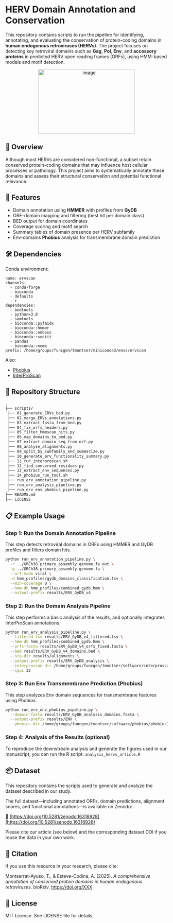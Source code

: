 # HERV Domain Annotation and Conservation

This repository contains scripts to run the pipeline for identifying, annotating, and evaluating the conservation of protein-coding domains in **human endogenous retroviruses (HERVs)**. The project focuses on detecting key retroviral domains such as **Gag**, **Pol**, **Env**, and **accessory proteins** in predicted HERV open reading frames (ORFs), using HMM-based models and motif detection.
<p align="center">
 <img width="300" height="200" alt="image" src="https://github.com/user-attachments/assets/607eafc3-0462-4868-bd88-e257619f24f5" />
</p>


## 🧬 Overview

Although most HERVs are considered non-functional, a subset retain conserved protein-coding domains that may influence host cellular processes or pathology. This project aims to systematically annotate these domains and assess their structural conservation and potential functional relevance.

## 🚀 Features

- Domain annotation using **HMMER** with profiles from **GyDB**
- ORF-domain mapping and filtering (best hit per domain class)
- BED output for domain coordinates
- Coverage scoring and motif search
- Summary tables of domain presence per HERV subfamily
- Env-domains **Phobius** analysis for transmembrane domain prediction

## 🛠️ Dependencies

Conda environment:
``` 
name: ervscan
channels:
  - conda-forge
  - bioconda
  - defaults
  - r
dependencies:
  - bedtools
  - python=3.8
  - samtools
  - bioconda::pyfaidx
  - bioconda::hmmer
  - bioconda::emboss
  - bioconda::seqkit
  - pandas
  - bioconda::meme
prefix: /home/groups/funcgen/tmontser/miniconda3/envs/ervscan
``` 
Also: 
- [Phobius](https://phobius.sbc.su.se/)
- [InterProScan](https://www.ebi.ac.uk/interpro/download/InterProScan/)

## 📁 Repository Structure

```bash
.
├── scripts/
 ├── 01_generate_ERVs_bed.py
 ├── 02_merge_ERVs_annotations.py
 ├── 03_extract_fasta_from_bed.py
 ├── 04_fix_orfs_headers.py
 ├── 05_filter_hmmscan_hits.py
 ├── 06_map_domains_to_bed.py
 ├── 07_extract_domain_seq_from_orf.py
 ├── 08_analyse_alignments.py
 ├── 09_split_by_subfamily_and_summarize.py
 ├── 10_generate_erv_functionality_summary.py
 ├── 11_run_interproscan.sh
 ├── 12_find_conserved_residues.py
 ├── 13_extract_env_sequences.py
 ├── 14_phobius_run_tool.sh
 ├── run_erv_annotation_pipeline.py
 ├── run_erv_analysis_pipeline.py
 ├── run_erv_env_phobius_pipeline.py
├── README.md
├── LICENSE
```
## 📋 Example Usage

### Step 1: Run the Domain Annotation Pipeline
This step detects retroviral domains in ORFs using HMMER and GyDB profiles and filters domain hits.

```bash
python run_erv_annotation_pipeline.py \
  -r ../GRCh38.primary_assembly.genome.fa.out \
  -g ../GRCh38.primary_assembly.genome.fa \
  --orf-mode viral \
  -d hmm_profiles/gydb_domains_classification.tsv \
  --min-coverage 0 \
  --hmm-db hmm_profiles/combined_gydb.hmm \
  --output-prefix results/ERV_GyDB_v4
```
### Step 2: Run the Domain Analysis Pipeline
This step performs a basic analysis of the results, and optionally integrates InterProScan annotations.

```bash
python run_erv_analysis_pipeline.py \
  --filtered-tsv results/ERV_GyDB_v4_filtered.tsv \
  --hmm-db hmm_profiles/combined_gydb.hmm \
  --orfs-fasta results/ERV_GyDB_v4_orfs_fixed.fasta \
  --bed results/ERV_GyDB_v4_domains.bed \
  --sto-dir results/alignments \
  --output-prefix results/ERV_GyDB_analysis \
  --interproscan-dir /home/groups/funcgen/tmontser/software/interproscan/interproscan-5.75-106.0 \
  --cpus 32
```

### Step 3: Run Env Transmembrane Prediction (Phobius)
This step analyzes Env domain sequences for transmembrane features using Phobius.

```bash
python run_erv_env_phobius_pipeline.py \
  --domain-fasta results/ERV_GyDB_analysis_domains.fasta \
  --output-prefix results/ENV \
  --phobius-dir /home/groups/funcgen/tmontser/software/phobius/phobius101_linux/phobius
```

### Step 4: Analysis of the Results (optional)
To reproduce the downstream analysis and generate the figures used in our manuscript, you can run the R script: `analysis_hervs_article.R`


## 📦 Dataset

This repository contains the scripts used to generate and analyze the dataset described in our study.

The full dataset—including annotated ORFs, domain predictions, alignment scores, and functional annotations—is available on Zenodo:

🔗 [https://doi.org/10.5281/zenodo.16318928](https://doi.org/10.5281/zenodo.16318928)

Please cite our article (see below) and the corresponding dataset DOI if you reuse the data in your own work.  


## 🧠 Citation  
If you use this resource in your research, please cite:  

Montserrat-Ayuso, T., & Esteve-Codina, A. (2025). *A comprehensive annotation of conserved protein domains in human endogenous retroviruses*. bioRxiv. https://doi.org/XXX

## 📎 License  
MIT License. See LICENSE file for details.
